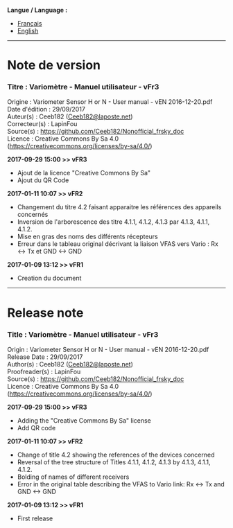 **Langue / Language :**
- [Français](#FR)
- [English](#EN)

--------------------------------------------------------------------------------------

<a name="FR"></a>
# Note de version

### Titre : Variomètre - Manuel utilisateur - vFr3  
Origine : Variometer Sensor H or N - User manual - vEN 2016-12-20.pdf  
Date d'édition : 29/09/2017  
Auteur(s) : Ceeb182 (Ceeb182@laposte.net)  
Correcteur(s) : LapinFou  
Source(s) : https://github.com/Ceeb182/Nonofficial_frsky_doc  
Licence : Creative Commons By Sa 4.0 (https://creativecommons.org/licenses/by-sa/4.0/)  

**2017-09-29 15:00 >> vFR3**
- Ajout de la licence "Creative Commons By Sa"
- Ajout du QR Code

**2017-01-11 10:07 >> vFR2**
- Changement du titre 4.2 faisant apparaitre les références des appareils concernés
- Inversion de l'arborescence des titre 4.1.1, 4.1.2, 4.1.3 par 4.1.3, 4.1.1, 4.1.2.
- Mise en gras des noms des différents récepteurs
- Erreur dans le tableau original décrivant la liaison VFAS vers Vario : Rx <-> Tx et GND <-> GND

**2017-01-09 13:12 >> vFR1**
- Creation du document

--------------------------------------------------------------------------------------

<a name="EN"></a>
# Release note

### Title : Variomètre - Manuel utilisateur - vFr3  
Origin : Variometer Sensor H or N - User manual - vEN 2016-12-20.pdf  
Release Date : 29/09/2017  
Author(s) : Ceeb182 (Ceeb182@laposte.net)  
Proofreader(s) : LapinFou  
Source(s) : https://github.com/Ceeb182/Nonofficial_frsky_doc  
Licence : Creative Commons By Sa 4.0 (https://creativecommons.org/licenses/by-sa/4.0/)  

**2017-09-29 15:00 >> vFR3**
- Adding the "Creative Commons By Sa" license
- Add QR code

**2017-01-11 10:07 >> vFR2**
- Change of title 4.2 showing the references of the devices concerned
- Reversal of the tree structure of Titles 4.1.1, 4.1.2, 4.1.3 by 4.1.3, 4.1.1, 4.1.2.
- Bolding of names of different receivers
- Error in the original table describing the VFAS to Vario link: Rx <-> Tx and GND <-> GND

**2017-01-09 13:12 >> vFR1**
- First release
